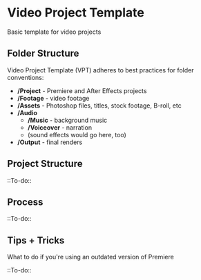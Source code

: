 # Video Project Template

Basic template for video projects

## Folder Structure

Video Project Template (VPT) adheres to best practices for folder conventions:

- **/Project** - Premiere and After Effects projects
- **/Footage** - video footage
- **/Assets** - Photoshop files, titles, stock footage, B-roll, etc
- **/Audio**
	- **/Music** - background music
	- **/Voiceover** - narration
	- (sound effects would go here, too)
- **/Output** - final renders

## Project Structure

::To-do::

## Process

::To-do::

## Tips + Tricks

What to do if you're using an outdated version of Premiere

::To-do::
